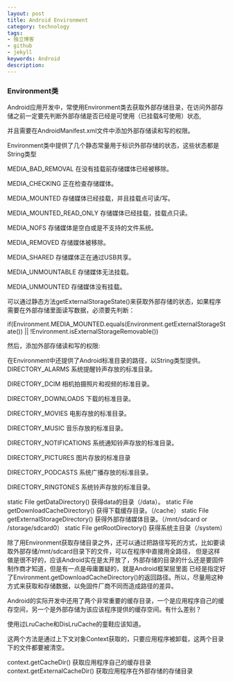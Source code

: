 ```yaml
---
layout: post
title: Android Environment
category: technology
tags:
- 独立博客
- github
- jekyll
keywords: Android
description: 
---
```


### Environment类

Android应用开发中，常使用Environment类去获取外部存储目录，在访问外部存储之前一定要先判断外部存储是否已经是可使用（已挂载&可使用）状态,

并且需要在AndroidManifest.xml文件中添加外部存储读和写的权限。

Environment类中提供了几个静态常量用于标识外部存储的状态，这些状态都是String类型

MEDIA_BAD_REMOVAL 在没有挂载前存储媒体已经被移除。

MEDIA_CHECKING 正在检查存储媒体。

MEDIA_MOUNTED 存储媒体已经挂载，并且挂载点可读/写。

MEDIA_MOUNTED_READ_ONLY 存储媒体已经挂载，挂载点只读。

MEDIA_NOFS 存储媒体是空白或是不支持的文件系统。

MEDIA_REMOVED 存储媒体被移除。

MEDIA_SHARED 存储媒体正在通过USB共享。

MEDIA_UNMOUNTABLE 存储媒体无法挂载。

MEDIA_UNMOUNTED 存储媒体没有挂载。

可以通过静态方法getExternalStorageState()来获取外部存储的状态，如果程序需要在外部存储里面读写数据，必须要先判断：

if(Environment.MEDIA_MOUNTED.equals(Environment.getExternalStorageState()) || !Environment.isExternalStorageRemovable())

然后，添加外部存储读和写的权限:

<uses-permission android:name="android.permission.READ_EXTERNAL_STORAGE">

<uses-permission android:name="android.permission.WRITE_EXTERNAL_STORAGE"></uses-permission></uses-permission>

在Environment中还提供了Android标准目录的路径，以String类型提供。
DIRECTORY_ALARMS 系统提醒铃声存放的标准目录。

DIRECTORY_DCIM 相机拍摄照片和视频的标准目录。

DIRECTORY_DOWNLOADS 下载的标准目录。

DIRECTORY_MOVIES 电影存放的标准目录。

DIRECTORY_MUSIC 音乐存放的标准目录。

DIRECTORY_NOTIFICATIONS 系统通知铃声存放的标准目录。

DIRECTORY_PICTURES 图片存放的标准目录

DIRECTORY_PODCASTS 系统广播存放的标准目录。

DIRECTORY_RINGTONES 系统铃声存放的标准目录。

static File getDataDirectory() 获得data的目录（/data）。
static File getDownloadCacheDirectory() 获得下载缓存目录。（/cache）
static File getExternalStorageDirectory() 获得外部存储媒体目录。（/mnt/sdcard or /storage/sdcard0）
static File getRootDirectory() 获得系统主目录（/system）

除了用Environment获取存储目录之外，还可以通过把路径写死的方式，比如要读取外部存储/mnt/sdcard目录下的文件，可以在程序中直接用全路径，
但是这样做是很不好的，应该Android实在是太开放了，外部存储的目录的什么还是要固件制作商才知道，但是有一点是毋庸置疑的，就是Android框架层里面
已经是指定好了Environment.getDownloadCacheDirectory()的返回路径。所以，尽量用这种方式来获取和存储数据，以免固件厂商不同而造成路径的差异。

Android的实际开发中还用了两个非常重要的缓存目录，一个是应用程序自己的缓存空间，另一个是外部存储为该应该程序提供的缓存空间。有什么差别？

使用过LruCache和DisLruCache的童鞋应该知道。

这两个方法是通过上下文对象Context获取的，只要应用程序被卸载，这两个目录下的文件都要被清空。

context.getCacheDir() 获取应用程序自己的缓存目录
context.getExternalCacheDir() 获取应用程序在外部存储的存储目录



















